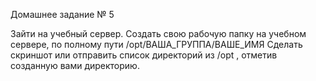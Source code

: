 Домашнее задание № 5

Зайти на учебный сервер.
Создать свою рабочую папку на учебном сервере, по полному пути /opt/ВАША_ГРУППА/ВАШЕ_ИМЯ
Сделать скриншот или отправить список директорий из /opt , отметив созданную вами директорию.